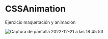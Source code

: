 # CSSAnimation
Ejercicio maquetación y animación

![Captura de pantalla 2022-12-21 a las 18 45 53](https://user-images.githubusercontent.com/113515859/208970757-aeaf1434-fd95-4010-ab4b-d548f3bb821c.png)
